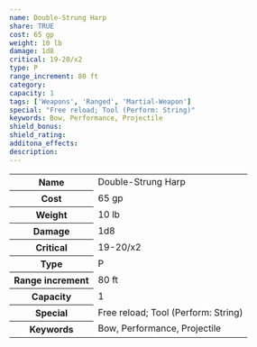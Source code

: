```yaml
---
name: Double-Strung Harp
share: TRUE
cost: 65 gp
weight: 10 lb
damage: 1d8
critical: 19-20/x2
type: P
range_increment: 80 ft
category: 
capacity: 1
tags: ['Weapons', 'Ranged', 'Martial-Weapon']
special: "Free reload; Tool (Perform: String)"
keywords: Bow, Performance, Projectile
shield_bonus: 
shield_rating: 
additona_effects: 
description: 
---
```

<p><span style="overflow-x: auto;"><table><tbody><tr><th>Name</th><td>Double-Strung Harp</td></tr><tr><th>Cost</th><td>65 gp</td></tr><tr><th>Weight</th><td>10 lb</td></tr><tr><th>Damage</th><td>1d8</td></tr><tr><th>Critical</th><td>19-20/x2</td></tr><tr><th>Type</th><td>P</td></tr><tr><th>Range increment</th><td>80 ft</td></tr><tr><th>Capacity</th><td>1</td></tr><tr><th>Special</th><td>Free reload; Tool (Perform: String)</td></tr><tr><th>Keywords</th><td>Bow, Performance, Projectile</td></tr></tbody></table></span></p>